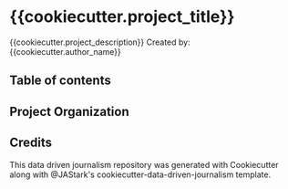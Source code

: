 # {{cookiecutter.project_title}}
{{cookiecutter.project_description}}
Created by: {{cookiecutter.author_name}}

## Table of contents

## Project Organization

## Credits
This data driven journalism repository was generated with Cookiecutter along with @JAStark's cookiecutter-data-driven-journalism template.